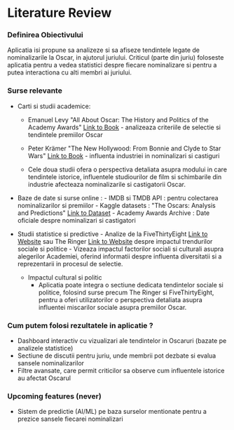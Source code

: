 # Literature Review

### Definirea Obiectivului
Aplicatia isi propune sa analizeze si sa afiseze tendintele legate de nominalizarile la Oscar, in ajutorul juriului. Criticul (parte din juriu) foloseste aplicatia pentru a vedea statistici despre fiecare nominalizare si pentru a putea interactiona cu alti membri ai juriului.

### Surse relevante

- Carti si studii academice:

  - Emanuel Levy "All About Oscar: The History and Politics of the Academy Awards" [Link to Book](https://archive.org/details/allaboutoscarhis0000levy) - analizeaza criteriile de selectie si tendintele premiilor Oscar
    
  - Peter Krämer "The New Hollywood: From Bonnie and Clyde to Star Wars" [Link to Book](https://archive.org/details/newhollywoodfrom0000kram) - influenta industriei in nominalizari si castiguri
    
  - Cele doua studii ofera o perspectiva detaliata asupra modului in care tendintele istorice, influentele studiourilor de film si schimbarile din industrie afecteaza nominalizarile si castigatorii Oscar.
 
- Baze de date si surse online :
      - IMDB si TMDB API : pentru colectarea nominalizarilor si premiilor
      - Kaggle datasets :  "The Oscars: Analysis and Predictions" [Link to Dataset](https://www.kaggle.com/datasets/matevaradi/oscar-prediction-dataset)
      - Academy Awards Archive : Date oficiale despre nominalizari si castigatori

- Studii statistice si predictive
      - Analize de la FiveThirtyEight [Link to Website](https://projects.fivethirtyeight.com/) sau The Ringer [Link to Website](https://www.theringer.com/topic/oscars) despre impactul trendurilor sociale si politice
      - Vizeaza impactul factorilor sociali si culturali asupra alegerilor Academiei, oferind informatii despre influenta diversitatii si a reprezentarii in procesul de selectie.
        
  - Impactul cultural si politic
      - Aplicatia poate integra o sectiune dedicata tendintelor sociale si politice, folosind surse precum The Ringer si FiveThirtyEight, pentru a oferi utilizatorilor o perspectiva detaliata asupra influentei miscarilor sociale asupra premiilor Oscar.
   
### Cum putem folosi rezultatele in aplicatie ?

- Dashboard interactiv cu vizualizari ale tendintelor in Oscaruri (bazate pe analizele statistice)
- Sectiune de discutii pentru juriu, unde membrii pot dezbate si evalua sansele nominalizarilor
- Filtre avansate, care permit criticilor sa observe cum influentele istorice au afectat Oscarul

### Upcoming features (never)
- Sistem de predictie (AI/ML) pe baza surselor mentionate pentru a prezice sansele fiecarei nominalizari



